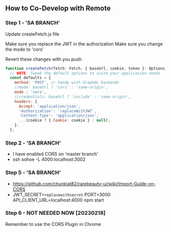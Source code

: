 ## How to Co-Develop with Remote

### Step 1 - 'SA BRANCH'
Update createFetch.js file

Make sure you replace the JWT in the authorization
Make sure you change the mode to 'cors'

Revert these changes with you push

```js
function createFetch(fetch: Fetch, { baseUrl, cookie, token }: Options) {  
  // NOTE: Tweak the default options to suite your application needs  
  const defaults = {
    method: 'POST', // handy with GraphQL backends
    //mode: baseUrl ? 'cors' : 'same-origin',
    mode : 'cors',
    //credentials: baseUrl ? 'include' : 'same-origin',
    headers: {
      Accept: 'application/json',
      'Authorization': `replaceWithJWT`,
      'Content-Type': 'application/json',
      ...(cookie ? { Cookie: cookie } : null),
    },
  };
```

### Step 2 - 'SA BRANCH'
* I have enabled CORS on 'master branch'
* ssh sohoe -L 4000:localhost:3002


### Step 5 - 'SA BRANCH'
* https://github.com/chunkiat82/rarebeauty-ui/wiki/Import-Guide-on-CORS
* JWT_SECRET=`replacewithsecret` PORT=3000 API_CLIENT_URL=localhost:4000 npm start

### Step 6 - NOT NEEDED NOW [20230218]

Remember to use the CORS Plugin in Chrome